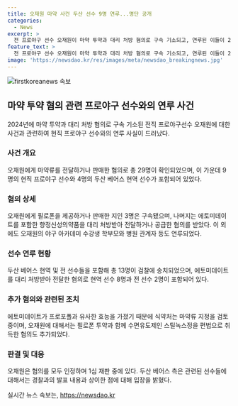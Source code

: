 ```yaml
---
title: 오재원 마약 사건 두산 선수 9명 연루...명단 공개
categories:
  - News
excerpt: >
  전 프로야구 선수 오재원이 마약 투약과 대리 처방 혐의로 구속 기소되고, 연루된 이들이 29명으로 확인됐다. 이 중에는 현직 프로야구 선수 9명과 두산 베어스 트레이너 1명이 포함돼 있다. 서울 강남경찰서는 전·현직 프로야구 선수 13명과 두산 베어스 트레이너 1명 등 29명을 마약류관리법 위반 등 혐의로 검찰에 송치했는데, 이 가운데 오재원에게 필로폰을 제공하거나 판매한 지인 3명은 구속됐다. 다른 현역 두산 베어스 선수 8명과 전 두산 베어스 선수 2명도 이 사건에 연루돼 검찰에 송치됐다. 추가로 국가대표 투수 출신 전 프로야구 선수 A씨도 검찰에 넘겨졌다. 현역 두산 베어스 선수 8명은 수면제를 대리 처방받아 전달해주는 등의 혐의로 검찰에 넘겨졌다.
feature_text: >
  전 프로야구 선수 오재원이 마약 투약과 대리 처방 혐의로 구속 기소되고, 연루된 이들이 29명으로 확인됐다. 이 중에는 현직 프로야구 선수 9명과 두산 베어스 트레이너 1명이 포함돼 있다. 서울 강남경찰서는 전·현직 프로야구 선수 13명과 두산 베어스 트레이너 1명 등 29명을 마약류관리법 위반 등 혐의로 검찰에 송치했는데, 이 가운데 오재원에게 필로폰을 제공하거나 판매한 지인 3명은 구속됐다. 다른 현역 두산 베어스 선수 8명과 전 두산 베어스 선수 2명도 이 사건에 연루돼 검찰에 송치됐다. 추가로 국가대표 투수 출신 전 프로야구 선수 A씨도 검찰에 넘겨졌다. 현역 두산 베어스 선수 8명은 수면제를 대리 처방받아 전달해주는 등의 혐의로 검찰에 넘겨졌다.
image: 'https://newsdao.kr/res/images/meta/newsdao_breakingnews.jpg'
---
```


<p><img src="https://newsdao.kr/res/images/meta/newsdao_breakingnews.jpg" alt="firstkoreanews 속보" /></p>

<h2 data-ke-size="size26">마약 투약 혐의 관련 프로야구 선수와의 연루 사건</h2>

<p data-ke-size="size16">2024년에 마약 투약과 대리 처방 혐의로 구속 기소된 전직 프로야구선수 오재원에 대한 사건과 관련하여 현직 프로야구 선수와의 연루 사실이 드러났다.</p>

<h3><b>사건 개요</b></h3>

<p data-ke-size="size16">오재원에게 마약류를 전달하거나 판매한 혐의로 총 29명이 확인되었으며, 이 가운데 9명의 현직 프로야구 선수와 4명의 두산 베어스 현역 선수가 포함되어 있었다.</p>

<h3><b>혐의 상세</b></h3>

<p data-ke-size="size16">오재원에게 필로폰을 제공하거나 판매한 지인 3명은 구속됐으며, 나머지는 에토미데이트를 포함한 향정신성의약품을 대리 처방받아 전달하거나 공급한 혐의를 받았다. 이 외에도 오재원의 야구 아카데미 수강생 학부모와 병원 관계자 등도 연루되었다.</p>

<h3><b>선수 연루 현황</b></h3>

<p data-ke-size="size16">두산 베어스 현역 및 전 선수들을 포함해 총 13명이 검찰에 송치되었으며, 에토미데이트를 대리 처방받아 전달한 혐의로 현역 선수 8명과 전 선수 2명이 포함되어 있다.</p>

<h3><b>추가 혐의와 관련된 조치</b></h3>

<p data-ke-size="size16">에토미데이트가 프로포폴과 유사한 효능을 가졌기 때문에 식약처는 마약류 지정을 검토 중이며, 오재원에 대해서는 필로폰 투약과 함께 수면유도제인 스틸녹스정을 편법으로 취득한 혐의도 추가되었다.</p>

<h3><b>판결 및 대응</b></h3>

<p data-ke-size="size16">오재원은 혐의를 모두 인정하며 1심 재판 중에 있다. 두산 베어스 측은 관련된 선수들에 대해서는 경찰과의 발표 내용과 상이한 점에 대해 입장을 밝혔다.</p>
실시간 뉴스 속보는, <a href="https://newsdao.kr" rel="dofollow">https://newsdao.kr</a>



